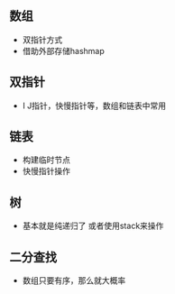 ## 数组

- 双指针方式
- 借助外部存储hashmap



## 双指针

- I J指针，快慢指针等，数组和链表中常用

  

## 链表

- 构建临时节点
- 快慢指针操作



## 树

- 基本就是纯递归了 或者使用stack来操作


## 二分查找

- 数组只要有序，那么就大概率
